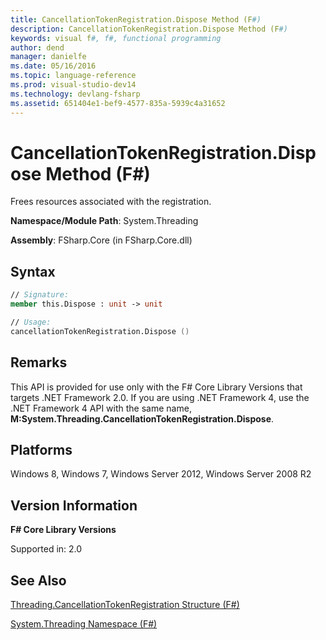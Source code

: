 ```yaml
---
title: CancellationTokenRegistration.Dispose Method (F#)
description: CancellationTokenRegistration.Dispose Method (F#)
keywords: visual f#, f#, functional programming
author: dend
manager: danielfe
ms.date: 05/16/2016
ms.topic: language-reference
ms.prod: visual-studio-dev14
ms.technology: devlang-fsharp
ms.assetid: 651404e1-bef9-4577-835a-5939c4a31652 
---
```


# CancellationTokenRegistration.Dispose Method (F#)

Frees resources associated with the registration.

**Namespace/Module Path**: System.Threading

**Assembly**: FSharp.Core (in FSharp.Core.dll)


## Syntax

```fsharp
// Signature:
member this.Dispose : unit -> unit

// Usage:
cancellationTokenRegistration.Dispose ()
```

## Remarks
This API is provided for use only with the F# Core Library Versions that targets .NET Framework 2.0. If you are using .NET Framework 4, use the .NET Framework 4 API with the same name, **M:System.Threading.CancellationTokenRegistration.Dispose**.


## Platforms
Windows 8, Windows 7, Windows Server 2012, Windows Server 2008 R2


## Version Information
**F# Core Library Versions**

Supported in: 2.0




## See Also
[Threading.CancellationTokenRegistration Structure &#40;F&#35;&#41;](Threading.CancellationTokenRegistration-Structure-%5BFSharp%5D.md)

[System.Threading Namespace &#40;F&#35;&#41;](System.Threading-Namespace-%5BFSharp%5D.md)

